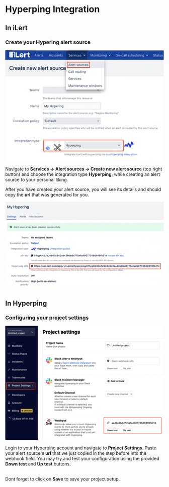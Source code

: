 # Hyperping Integration

## In iLert

### Create your Hypering alert source

![](<../.gitbook/assets/image (48).png>)

Navigate to **Services -> Alert sources -> Create new alert source** (top right button) and choose the integration type **Hyperping**, while creating an alert source to your personal liking.

After you have created your alert source, you will see its details and should copy the **url** that was generated for you.

![](<../.gitbook/assets/image (53).png>)

## In Hyperping

### Configuring your project settings

![](<../.gitbook/assets/image (60).png>)

Login to your Hyperping account and navigate to **Project Settings**. Paste your alert source's **url** that we just copied in the step before into the webhook field. You may try and test your configuration using the provided **Down test** and **Up test** buttons.

\
Dont forget to click on **Save** to save your project setup.
